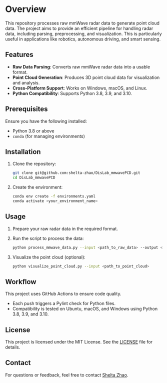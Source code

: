 # Overview

This repository processes raw mmWave radar data to generate point cloud data. The project aims to provide an efficient pipeline for handling radar data, including parsing, preprocessing, and visualization. This is particularly useful in applications like robotics, autonomous driving, and smart sensing.

## Features

- **Raw Data Parsing**: Converts raw mmWave radar data into a usable format.  
- **Point Cloud Generation**: Produces 3D point cloud data for visualization and analysis.  
- **Cross-Platform Support**: Works on Windows, macOS, and Linux.  
- **Python Compatibility**: Supports Python 3.8, 3.9, and 3.10.  

## Prerequisites

Ensure you have the following installed:

- Python 3.8 or above  
- `conda` (for managing environments)

## Installation

1. Clone the repository:

   ```bash
   git clone git@github.com:shelta-zhao/DisLab_mmwavePCD.git
   cd DisLab_mmwavePCD
   ```

2. Create the environment:
   
   ```bash
   conda env create -f environments.yaml
   conda activate <your_environment_name>
   ```

## Usage

1. Prepare your raw radar data in the required format.  
2. Run the script to process the data:  

   ```bash
   python process_mmwave_data.py --input <path_to_raw_data> --output <path_to_point_cloud>
   ```

3. Visualize the point cloud (optional):  

   ```bash
   python visualize_point_cloud.py --input <path_to_point_cloud>
   ```

## Workflow

This project uses GitHub Actions to ensure code quality.

- Each push triggers a Pylint check for Python files.  
- Compatibility is tested on Ubuntu, macOS, and Windows using Python 3.8, 3.9, and 3.10.  


## License

This project is licensed under the MIT License. See the [LICENSE](LICENSE) file for details.


## Contact

For questions or feedback, feel free to contact [Shelta Zhao](mailto:xiaotang_zhao@outlook.com).
